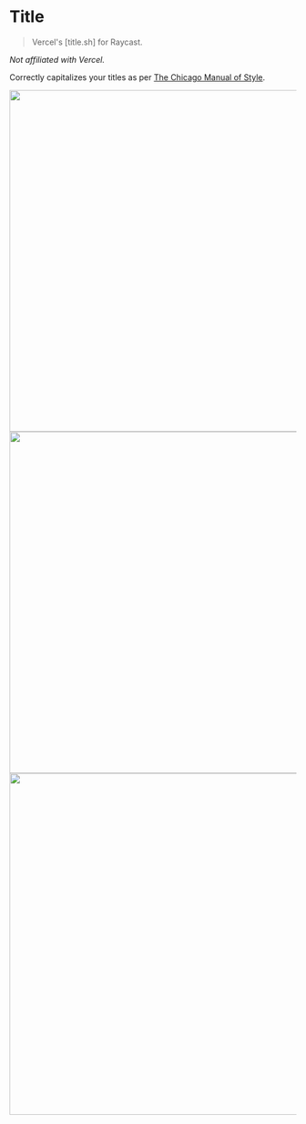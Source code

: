 # Title

> Vercel's [title.sh] for Raycast.

_Not affiliated with Vercel._

Correctly capitalizes your titles as per [The Chicago Manual of Style](http://www.chicagomanualofstyle.org/home.html).

<img src="media/vercast-1.png" width="600">
<img src="media/vercast-2.png" width="600">
<img src="media/vercast-3.png" width="600">
